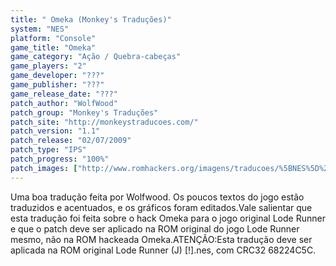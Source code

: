 ```yaml
---
title: " Omeka (Monkey's Traduções)"
system: "NES"
platform: "Console"
game_title: "Omeka"
game_category: "Ação / Quebra-cabeças"
game_players: "2"
game_developer: "???"
game_publisher: "???"
game_release_date: "???"
patch_author: "WolfWood"
patch_group: "Monkey's Traduções"
patch_site: "http://monkeystraducoes.com/"
patch_version: "1.1"
patch_release: "02/07/2009"
patch_type: "IPS"
patch_progress: "100%"
patch_images: ["http://www.romhackers.org/imagens/traducoes/%5BNES%5D%20Omeka%20-%20Monkey's%20Tradu%C3%A7%C3%B5es%20-%201.png","http://www.romhackers.org/imagens/traducoes/%5BNES%5D%20Omeka%20-%20Monkey's%20Tradu%C3%A7%C3%B5es%20-%202.png","http://www.romhackers.org/imagens/traducoes/%5BNES%5D%20Omeka%20-%20Monkey's%20Tradu%C3%A7%C3%B5es%20-%203.png"]
---
```

Uma boa tradução feita por Wolfwood. Os poucos textos do jogo estão traduzidos e acentuados, e os gráficos foram editados.Vale salientar que esta tradução foi feita sobre o hack Omeka para o jogo original Lode Runner e que o patch deve ser aplicado na ROM original do jogo Lode Runner mesmo, não na ROM hackeada Omeka.ATENÇÃO:Esta tradução deve ser aplicada na ROM original Lode Runner (J) [!].nes, com CRC32 68224C5C.